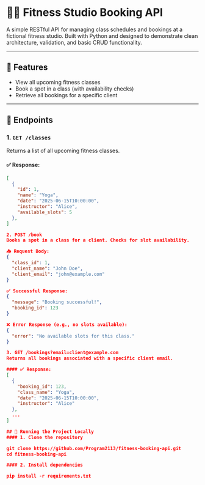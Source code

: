 # 🏋️‍♀️ Fitness Studio Booking API

A simple RESTful API for managing class schedules and bookings at a fictional fitness studio. Built with Python and designed to demonstrate clean architecture, validation, and basic CRUD functionality.

---

## 🚀 Features

- View all upcoming fitness classes
- Book a spot in a class (with availability checks)
- Retrieve all bookings for a specific client

---

## 📌 Endpoints

### 1. `GET /classes`

Returns a list of all upcoming fitness classes.

#### ✅ Response:
```json
[
  {
    "id": 1,
    "name": "Yoga",
    "date": "2025-06-15T10:00:00",
    "instructor": "Alice",
    "available_slots": 5
  },
]

2. POST /book
Books a spot in a class for a client. Checks for slot availability.

📥 Request Body:
{
  "class_id": 1,
  "client_name": "John Doe",
  "client_email": "john@example.com"
}

✅ Successful Response:
{
  "message": "Booking successful!",
  "booking_id": 123
}

❌ Error Response (e.g., no slots available):
{
  "error": "No available slots for this class."
}

3. GET /bookings?email=client@example.com
Returns all bookings associated with a specific client email.

#### ✅ Response:
[
  {
    "booking_id": 123,
    "class_name": "Yoga",
    "date": "2025-06-15T10:00:00",
    "instructor": "Alice"
  },
  ...
]

## 🧪 Running the Project Locally
#### 1. Clone the repository

git clone https://github.com/Program2113/fitness-booking-api.git
cd fitness-booking-api

#### 2. Install dependencies

pip install -r requirements.txt

